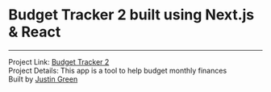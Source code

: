 # Budget Tracker 2 built using Next.js & React
---
Project Link: [Budget Tracker 2](https://budget-tracker-2-next.vercel.app/)  
Project Details: This app is a tool to help budget monthly finances  
Built by [Justin Green](https://www.justingreen.dev/)